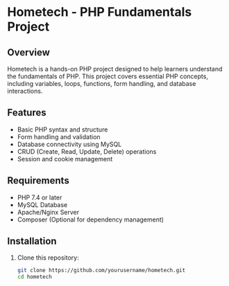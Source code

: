 # Hometech - PHP Fundamentals Project  

## Overview  
Hometech is a hands-on PHP project designed to help learners understand the fundamentals of PHP. This project covers essential PHP concepts, including variables, loops, functions, form handling, and database interactions.  

## Features  
- Basic PHP syntax and structure  
- Form handling and validation  
- Database connectivity using MySQL  
- CRUD (Create, Read, Update, Delete) operations  
- Session and cookie management  

## Requirements  
- PHP 7.4 or later  
- MySQL Database  
- Apache/Nginx Server  
- Composer (Optional for dependency management)  

## Installation  
1. Clone this repository:  
   ```sh
   git clone https://github.com/yourusername/hometech.git
   cd hometech
